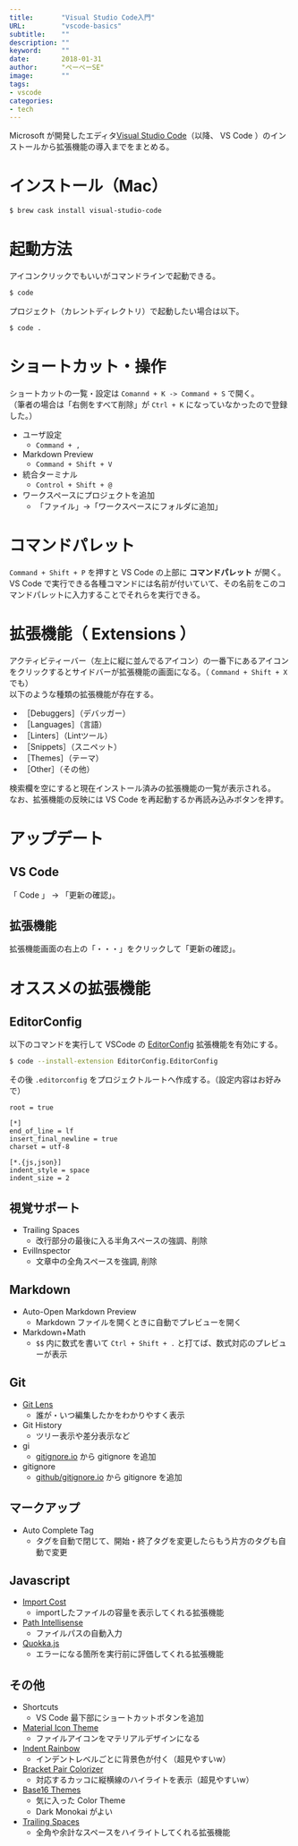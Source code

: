 ```yaml
---
title:       "Visual Studio Code入門"
URL:         "vscode-basics"
subtitle:    ""
description: ""
keyword:     ""
date:        2018-01-31
author:      "ぺーぺーSE"
image:       ""
tags:
- vscode
categories:
- tech
---
```


Microsoft が開発したエディタ[Visual Studio Code](https://code.visualstudio.com/)（以降、 VS Code ）のインストールから拡張機能の導入までをまとめる。

<!--more-->

# インストール（Mac）

```sh
$ brew cask install visual-studio-code
```

# 起動方法

アイコンクリックでもいいがコマンドラインで起動できる。

```sh
$ code
```

プロジェクト（カレントディレクトリ）で起動したい場合は以下。

```sh
$ code .
```

# ショートカット・操作

ショートカットの一覧・設定は `Comannd + K -> Command + S` で開く。  
（筆者の場合は「右側をすべて削除」が `Ctrl + K` になっていなかったので登録した。）

- ユーザ設定
    - `Command + ,`
- Markdown Preview
    - `Command + Shift + V`
- 統合ターミナル
    - `Control + Shift + @`
- ワークスペースにプロジェクトを追加
    - 「ファイル」->「ワークスペースにフォルダに追加」

# コマンドパレット

`Command + Shift + P` を押すと VS Code の上部に **コマンドパレット** が開く。  
VS Code で実行できる各種コマンドには名前が付いていて、その名前をこのコマンドパレットに入力することでそれらを実行できる。

# 拡張機能（ Extensions ）

アクティビティーバー（左上に縦に並んでるアイコン）の一番下にあるアイコンをクリックするとサイドバーが拡張機能の画面になる。（ `Command + Shift + X` でも）  
以下のような種類の拡張機能が存在する。

- ［Debuggers］（デバッガー）
- ［Languages］（言語）
- ［Linters］（Lintツール）
- ［Snippets］（スニペット）
- ［Themes］（テーマ）
- ［Other］（その他）

検索欄を空にすると現在インストール済みの拡張機能の一覧が表示される。  
なお、拡張機能の反映には VS Code を再起動するか再読み込みボタンを押す。

# アップデート

## VS Code

「 Code 」 -> 「更新の確認」。

## 拡張機能

拡張機能画面の右上の「・・・」をクリックして「更新の確認」。

# オススメの拡張機能

## EditorConfig

以下のコマンドを実行して VSCode の [EditorConfig](https://editorconfig.org/) 拡張機能を有効にする。

```bash
$ code --install-extension EditorConfig.EditorConfig
```

その後 `.editorconfig` をプロジェクトルートへ作成する。（設定内容はお好みで）

```
root = true

[*]
end_of_line = lf
insert_final_newline = true
charset = utf-8

[*.{js,json}]
indent_style = space
indent_size = 2
```

## 視覚サポート

- Trailing Spaces
    - 改行部分の最後に入る半角スペースの強調、削除
- EvilInspector
    - 文章中の全角スペースを強調, 削除

## Markdown

- Auto-Open Markdown Preview
    - Markdown ファイルを開くときに自動でプレビューを開く
- Markdown+Math
    - `$$` 内に数式を書いて `Ctrl + Shift + .` と打てば、数式対応のプレビューが表示

## Git

- [Git Lens](https://marketplace.visualstudio.com/items?itemName=eamodio.gitlens)
    - 誰が・いつ編集したかをわかりやすく表示
- Git History
    - ツリー表示や差分表示など
- gi
    - [gitignore.io](https://github.com/joeblau/gitignore.io) から gitignore を追加
- gitignore
    - [github/gitignore.io](https://github.com/github/gitignore) から gitignore を追加

## マークアップ

- Auto Complete Tag
    - タグを自動で閉じて、開始・終了タグを変更したらもう片方のタグも自動で変更

## Javascript

- [Import Cost](https://marketplace.visualstudio.com/items?itemName=wix.vscode-import-cost)
    - importしたファイルの容量を表示してくれる拡張機能
- [Path Intellisense](https://marketplace.visualstudio.com/items?itemName=christian-kohler.path-intellisense)
    - ファイルパスの自動入力
- [Quokka.js](https://marketplace.visualstudio.com/items?itemName=WallabyJs.quokka-vscode)
    - エラーになる箇所を実行前に評価してくれる拡張機能

## その他

- Shortcuts
    - VS Code 最下部にショートカットボタンを追加
- [Material Icon Theme](https://github.com/PKief/vscode-material-icon-theme)
    - ファイルアイコンをマテリアルデザインになる
- [Indent Rainbow](https://github.com/oderwat/vscode-indent-rainbow)
    - インデントレベルごとに背景色が付く（超見やすいw）
- [Bracket Pair Colorizer](https://github.com/CoenraadS/BracketPair)
    - 対応するカッコに縦横線のハイライトを表示（超見やすいw）
- [Base16 Themes](https://marketplace.visualstudio.com/items?itemName=AndrsDC.base16-themes)
    - 気に入った Color Theme
    - Dark Monokai がよい
- [Trailing Spaces](https://marketplace.visualstudio.com/items?itemName=shardulm94.trailing-spaces)
    - 全角や余計なスペースをハイライトしてくれる拡張機能
